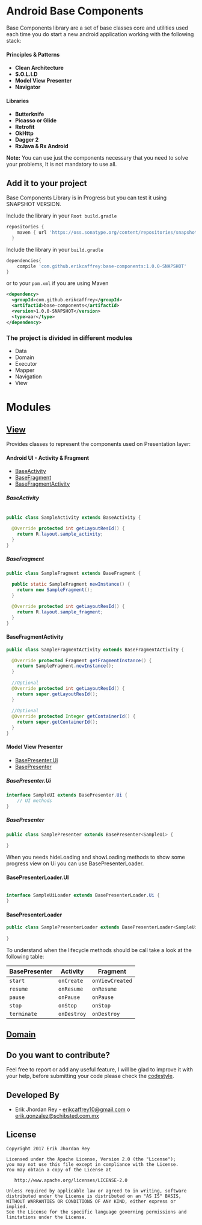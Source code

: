 # Android Base Components

Base Components library are a set of base classes core and utilities used each time you do start a new android application working with the following stack:

#### Principles & Patterns

* **Clean Architecture**
* **S.O.L.I.D**
* **Model View Presenter**
* **Navigator**

#### Libraries

* **Butterknife**
* **Picasso or Glide**
* **Retrofit**
* **OkHttp**
* **Dagger 2**
* **RxJava & Rx Android**

**Note:** You can use just the components necessary that you need to solve your problems, It is not mandatory to use all.


Add it to your project
----------------------

Base Components Library is in Progress but you can test it using SNAPSHOT VERSION.

Include the library in your ``Root build.gradle``

```groovy
repositories {
    maven { url 'https://oss.sonatype.org/content/repositories/snapshots' }
  }
```

Include the library in your ``build.gradle``

```groovy
dependencies{
    compile 'com.github.erikcaffrey:base-components:1.0.0-SNAPSHOT'
}
```

or to your ``pom.xml`` if you are using Maven

```xml
<dependency>
  <groupId>com.github.erikcaffrey</groupId>
  <artifactId>base-components</artifactId>
  <version>1.0.0-SNAPSHOT</version>
  <type>aar</type>
</dependency>

```


### The project is divided in different modules 

* Data
* Domain
* Executor
* Mapper
* Navigation
* View


# Modules

## [View](https://github.com/erikcaffrey/Android-Toolkit-Base-Components/tree/master/base-components/src/main/java/erikjhordanrey/base_components/view)

Provides classes to represent the components used on Presentation layer:

#### Android UI - Activity & Fragment

* [BaseActivity](https://github.com/erikcaffrey/Android-Toolkit-Base-Components/blob/master/base-components/src/main/java/erikjhordanrey/base_components/view/BaseActivity.java) 
* [BaseFragment](https://github.com/erikcaffrey/Android-Toolkit-Base-Components/blob/master/base-components/src/main/java/erikjhordanrey/base_components/view/BaseFragment.java) 
* [BaseFragmentActivity](https://github.com/erikcaffrey/Android-Toolkit-Base-Components/blob/master/base-components/src/main/java/erikjhordanrey/base_components/view/BaseFragmentActivity.java) 

##### BaseActivity

```java 

public class SampleActivity extends BaseActivity {

  @Override protected int getLayoutResId() {
    return R.layout.sample_activity;
  }
}
```

##### BaseFragment

```java
public class SampleFragment extends BaseFragment {

  public static SampleFragment newInstance() {
    return new SampleFragment();
  }

  @Override protected int getLayoutResId() {
    return R.layout.sample_fragment;
  }
}
```

#### BaseFragmentActivity

```java
public class SampleFragmentActivity extends BaseFragmentActivity {

  @Override protected Fragment getFragmentInstance() {
    return SampleFragment.newInstance();
  }
  
  //Optional
  @Override protected int getLayoutResId() {
    return super.getLayoutResId();
  }
  
  //Optional 
  @Override protected Integer getContainerId() {
    return super.getContainerId();
  }
}
```

#### Model View Presenter

* [BasePresenter.Ui](https://github.com/erikcaffrey/Android-Toolkit-Base-Components/blob/master/base-components/src/main/java/erikjhordanrey/base_components/view/Presenter.java)
* [BasePresenter](https://github.com/erikcaffrey/Android-Toolkit-Base-Components/blob/master/base-components/src/main/java/erikjhordanrey/base_components/view/BasePresenter.java)

##### BasePresenter.Ui

```java 
interface SampleUI extends BasePresenter.Ui {
    // UI methods
}

```

##### BasePresenter

```java
public class SamplePresenter extends BasePresenter<SampleUi> {
  
}

```

When you needs hideLoading and showLoading methods to show some progress view on Ui you can use BasePresenterLoader.

#### BasePresenterLoader.UI

```java 

interface SampleUiLoader extends BasePresenterLoader.Ui {
}

```


#### BasePresenterLoader

```java
public class SamplePresenterLoader extends BasePresenterLoader<SampleUiLoader> {
  
}

```

To understand when the lifecycle methods should be call take a look at the following table:

| BasePresenter   | Activity       | Fragment           |
| --------------- |----------------| -------------------|
| ``start``  | ``onCreate``   | ``onViewCreated``  |
| ``resume``      | ``onResume``   | ``onResume``       |
| ``pause``       | ``onPause``    | ``onPause``        |
| ``stop``       | ``onStop``    | ``onStop``        |
| ``terminate``     | ``onDestroy``  | ``onDestroy``      |

## [Domain](https://github.com/erikcaffrey/Android-Toolkit-Base-Components/tree/master/base-components/src/main/java/erikjhordanrey/base_components/domain)


Do you want to contribute?
--------------------------
Feel free to report or add any useful feature, I will be glad to improve it with your help, before submitting your code please check the [codestyle](https://github.com/square/java-code-styles).

Developed By
------------

* Erik Jhordan Rey  - <erikcaffrey10@gmail.com> o <erik.gonzalez@schibsted.com.mx>

License
-------

    Copyright 2017 Erik Jhordan Rey

    Licensed under the Apache License, Version 2.0 (the "License");
    you may not use this file except in compliance with the License.
    You may obtain a copy of the License at

       http://www.apache.org/licenses/LICENSE-2.0

    Unless required by applicable law or agreed to in writing, software
    distributed under the License is distributed on an "AS IS" BASIS,
    WITHOUT WARRANTIES OR CONDITIONS OF ANY KIND, either express or implied.
    See the License for the specific language governing permissions and
    limitations under the License.
